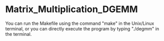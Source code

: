 # Matrix_Multiplication_DGEMM
You can run the Makefile using the command "make" in the Unix/Linux terminal, or you can directly execute the program by typing "./degmm" in the terminal.
